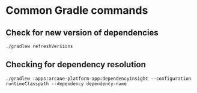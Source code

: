 # Common Gradle commands

## Check for new version of dependencies

    ./gradlew refreshVersions

## Checking for dependency resolution

    ./gradlew :apps:arcane-platform-app:dependencyInsight --configuration runtimeClasspath --dependency dependency-name